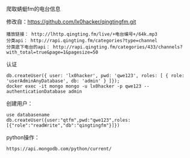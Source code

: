 

爬取蜻蜓fm的电台信息

修改自：https://github.com/lx0hacker/qingtingfm.git

```
播放链接： http://lhttp.qingting.fm/live/+电台编号+/64k.mp3
分类api： http://rapi.qingting.fm/categories?type=channel 
分类底下电台的api： http://rapi.qingting.fm/categories/433/channels?with_total=true&page=1&pagesize=50
```
认证
```
db.createUser({ user: 'lx0hacker', pwd: 'qwe123', roles: [ { role: 'userAdminAnyDatabase', db: 'admin' } ]});
docker exec -it mongo mongo -u lx0hacker -p qwe123 --authenticationDatabase admin
```
创建用户：
```
use databasename
db.createUser({user:"qtfm",pwd:"qwe123",roles:[{"role":"readWrite","db":"qingtingfm"}]})
```
python操作：
```
https://api.mongodb.com/python/current/  
```